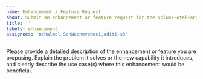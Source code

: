 ```yaml
---
name: Enhancement / Feature Request
about: Submit an enhancement or feature request for the splunk-otel-android Agent.
title: ''
labels: enhancement
assignees: 'nehalmol,SenNeonoveNoci,aditi-s3'
---
```


Please provide a detailed description of the enhancement or feature you are proposing. Explain the problem it solves or the new capability it introduces, and clearly describe the use case(s) where this enhancement would be beneficial.

